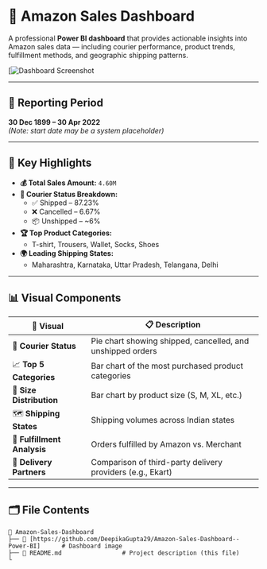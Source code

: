 # 🛒 Amazon Sales Dashboard

A professional **Power BI dashboard** that provides actionable insights into Amazon sales data — including courier performance, product trends, fulfillment methods, and geographic shipping patterns.

[![Dashboard Screenshot](https://github.com/DeepikaGupta29/Amazon-Sales-Dashboard--Power-BI)

---

## 📅 Reporting Period

**30 Dec 1899 – 30 Apr 2022**  
*(Note: start date may be a system placeholder)*

---

## 🔢 Key Highlights

- **💰 Total Sales Amount:** `4.60M`
- **🚚 Courier Status Breakdown:**
  - ✅ Shipped – 87.23%
  - ❌ Cancelled – 6.67%
  - 📦 Unshipped – ~6%
- **🏆 Top Product Categories:**
  - T-shirt, Trousers, Wallet, Socks, Shoes
- **🌍 Leading Shipping States:**
  - Maharashtra, Karnataka, Uttar Pradesh, Telangana, Delhi

---

## 📊 Visual Components

| 📌 Visual | 📋 Description |
|----------|----------------|
| 🥧 **Courier Status** | Pie chart showing shipped, cancelled, and unshipped orders |
| 📈 **Top 5 Categories** | Bar chart of the most purchased product categories |
| 📏 **Size Distribution** | Bar chart by product size (S, M, XL, etc.) |
| 🗺️ **Shipping States** | Shipping volumes across Indian states |
| 🧾 **Fulfillment Analysis** | Orders fulfilled by Amazon vs. Merchant |
| 🚚 **Delivery Partners** | Comparison of third-party delivery providers (e.g., Ekart) |

---

## 🗂️ File Contents

```
📁 Amazon-Sales-Dashboard
├── 📸 [https://github.com/DeepikaGupta29/Amazon-Sales-Dashboard--Power-BI]      # Dashboard image
├── 📄 README.md                 # Project description (this file)
└
